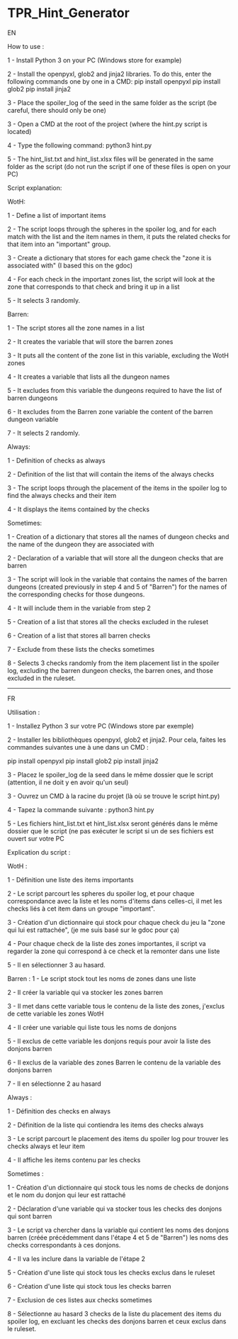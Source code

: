 # TPR_Hint_Generator
EN

How to use :

1 - Install Python 3 on your PC (Windows store for example)

2 - Install the openpyxl, glob2 and jinja2 libraries. To do this, enter the following commands one by one in a CMD:
pip install openpyxl
pip install glob2
pip install jinja2

3 - Place the spoiler_log of the seed in the same folder as the script (be careful, there should only be one)

3 - Open a CMD at the root of the project (where the hint.py script is located)

4 - Type the following command: python3 hint.py

5 - The hint_list.txt and hint_list.xlsx files will be generated in the same folder as the script (do not run the script if one of these files is open on your PC)

Script explanation:

WotH:

1 - Define a list of important items

2 - The script loops through the spheres in the spoiler log, and for each match with the list and the item names in them, it puts the related checks for that item into an "important" group.

3 - Create a dictionary that stores for each game check the "zone it is associated with" (I based this on the gdoc)

4 - For each check in the important zones list, the script will look at the zone that corresponds to that check and bring it up in a list

5 - It selects 3 randomly.

Barren:

1 - The script stores all the zone names in a list

2 - It creates the variable that will store the barren zones

3 - It puts all the content of the zone list in this variable, excluding the WotH zones

4 - It creates a variable that lists all the dungeon names

5 - It excludes from this variable the dungeons required to have the list of barren dungeons

6 - It excludes from the Barren zone variable the content of the barren dungeon variable

7 - It selects 2 randomly.

Always:

1 - Definition of checks as always

2 - Definition of the list that will contain the items of the always checks

3 - The script loops through the placement of the items in the spoiler log to find the always checks and their item

4 - It displays the items contained by the checks

Sometimes:

1 - Creation of a dictionary that stores all the names of dungeon checks and the name of the dungeon they are associated with

2 - Declaration of a variable that will store all the dungeon checks that are barren

3 - The script will look in the variable that contains the names of the barren dungeons (created previously in step 4 and 5 of "Barren") for the names of the corresponding checks for those dungeons.

4 - It will include them in the variable from step 2

5 - Creation of a list that stores all the checks excluded in the ruleset

6 - Creation of a list that stores all barren checks

7 - Exclude from these lists the checks sometimes

8 - Selects 3 checks randomly from the item placement list in the spoiler log, excluding the barren dungeon checks, the barren ones, and those excluded in the ruleset.

----------------------------------------------------------------------------------------------------------------------------------------------------------------
FR

Utilisation :

1 - Installez Python 3 sur votre PC (Windows store par exemple)

2 - Installer les bibliothèques openpyxl, glob2 et jinja2. Pour cela, faites les commandes suivantes une à une dans un CMD :

pip install openpyxl
pip install glob2
pip install jinja2

3 - Placez le spoiler_log de la seed dans le même dossier que le script (attention, il ne doit y en avoir qu'un seul)

3 - Ouvrez un CMD à la racine du projet (là où se trouve le script hint.py)

4 - Tapez la commande suivante : python3 hint.py

5 - Les fichiers hint_list.txt et hint_list.xlsx seront générés dans le même dossier que le script (ne pas exécuter le script si un de ses fichiers est ouvert sur         votre PC

Explication du script :

WotH :

1 - Définition une liste des items importants

2 - Le script parcourt les spheres du spoiler log, et pour chaque correspondance avec la liste et les
    noms d'items dans celles-ci, il met les checks liés à cet item dans un groupe "important".
    
3 - Création d'un dictionnaire qui stock pour chaque check du jeu la "zone qui lui est rattachée",
    (je me suis basé sur le gdoc pour ça)
    
4 - Pour chaque check de la liste des zones importantes, il script va regarder la zone qui correspond
    à ce check et la remonter dans une liste
    
5 - Il en sélectionner 3 au hasard.

Barren :
1 - Le script stock tout les noms de zones dans une liste

2 - Il créer la variable qui va stocker les zones barren

3 - Il met dans cette variable tous le contenu de la liste des zones, j'exclus de cette variable les
    zones WotH
    
4 - Il créer une variable qui liste tous les noms de donjons

5 - Il exclus de cette variable les donjons requis pour avoir la liste des donjons barren

6 - Il exclus de la variable des zones Barren le contenu de la variable des donjons barren

7 - Il en sélectionne 2 au hasard

Always :

1 - Définition des checks en always

2 - Définition de la liste qui contiendra les items des checks always

3 - Le script parcourt le placement des items du spoiler log pour trouver les checks always et leur item

4 - Il affiche les items contenu par les checks

Sometimes :

1 - Création d'un dictionnaire qui stock tous les noms de checks de donjons et le nom du donjon qui
    leur est rattaché
    
2 - Déclaration d'une variable qui va stocker tous les checks des donjons qui sont barren

3 - Le script va chercher dans la variable qui contient les noms des donjons barren (créée précédemment
    dans l'étape 4 et 5 de "Barren") les noms des checks correspondants à ces donjons.
    
4 - Il va les inclure dans la variable de l'étape 2

5 - Création d'une liste qui stock tous les checks exclus dans le ruleset

6 - Création d'une liste qui stock tous les checks barren

7 - Exclusion de ces listes aux checks sometimes

8 - Sélectionne au hasard 3 checks de la liste du placement des items du spoiler log, en excluant les checks des donjons barren et ceux exclus dans le ruleset.
